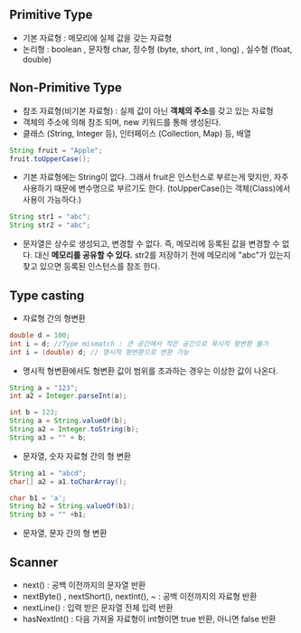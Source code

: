 ## Primitive Type

- 기본 자료형 : 메모리에 실제 값을 갖는 자료형 
- 논리형 : boolean , 문자형 char, 정수형 (byte, short, int , long) , 실수형 (float, double)



## Non-Primitive Type

- 참조 자료형(비기본 자료형) : 실제 값이 아닌 **객체의 주소**를 갖고 있는 자료형 
- 객체의 주소에 의해 참조 되며, new 키워드를 통해 생성된다. 
- 클래스 (String, Integer 등), 인터페이스 (Collection, Map) 등, 배열 

```java
String fruit = "Apple";
fruit.toUpperCase();
```

- 기본 자료형에는 String이 없다. 그래서 fruit은 인스턴스로 부르는게 맞지만, 자주 사용하기 때문에 변수명으로 부르기도 한다. (toUpperCase()는 객체(Class)에서 사용이 가능하다.)

```java
String str1 = "abc";
String str2 = "abc";
```

- 문자열은 상수로 생성되고, 변경할 수 없다. 즉, 메모리에 등록된 값을 변경할 수 없다. 대신 **메모리를 공유할 수 있다.** str2를 저장하기 전에 메모리에 "abc"가 있는지 찾고 있으면 등록된 인스턴스를 참조 한다.



## Type casting

- 자료형 간의 형변환

```java
double d = 100;
int i = d; //Type mismatch : 큰 공간에서 작은 공간으로 묵시적 형변환 불가 
int i = (double) d; // 명시적 형변환으로 변환 가능 
```

- 명시적 형변환에서도 형변환 값이 범위를 초과하는 경우는 이상한 값이 나온다. 

```java
String a = "123";
int a2 = Integer.parseInt(a);

int b = 123;
String a = String.valueOf(b);
String a2 = Integer.toString(b);
String a3 = "" + b;
```

- 문자열, 숫자 자료형 간의 형 변환 



```java
String a1 = "abcd";
char[] a2 = a1.toCharArray();

char b1 = 'a';
String b2 = String.valueOf(b1);
String b3 = "" +b1;
```

- 문자열, 문자 간의 형 변환



## Scanner 

- next() : 공백 이전까지의 문자열 반환
- nextByte() , nextShort(), nextInt(), ~ : 공백 이전까지의 자료형 반환 
- nextLine() : 입력 받은 문자열 전체 입력 반환 
- hasNextInt() : 다음 가져올 자료형이 int형이면 true 반환, 아니면 false 반환 

